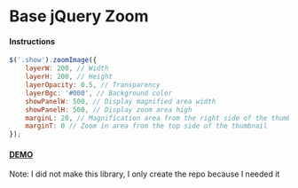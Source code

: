# Base jQuery Zoom

#### Instructions
```js
$('.show').zoomImage({
    layerW: 200, // Width
    layerH: 200, // Height
    layerOpacity: 0.5, // Transparency
    layerBgc: '#000', // Background color
    showPanelW: 500, // Display magnified area width
    showPanelH: 500, // Display zoom area high
    marginL: 20, // Magnification area from the right side of the thumbnail
    marginT: 0 // Zoom in area from the top side of the thumbnail
});
```

#### [DEMO](https://monsterduang.github.io/images-zoom/)

Note: I did not make this library, I only create the repo because I needed it
